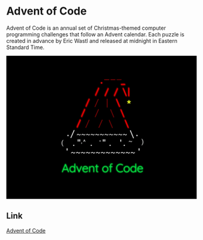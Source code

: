 # Advent of Code

Advent of Code is an annual set of Christmas-themed computer programming challenges that follow an Advent calendar. Each puzzle is created in advance by Eric Wastl and released at midnight in Eastern Standard Time.

![aoc](img/aoc.png)

## Link

[Advent of Code](https://adventofcode.com/)